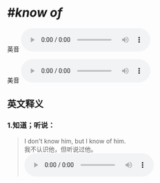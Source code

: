 # ***\#know of*** 
英音
<audio src="./media/know of1_AAC.aac" controls="controls"></audio>

美音
<audio src="./media/know of2_AAC.aac" controls="controls"></audio>



  

英文释义
---
### 1.**知道；听说：**  

 > I don't know him, but I know of him.  
 > 我不认识他，但听说过他。    
<audio src="./media/know-01.aac" controls="controls"></audio>


